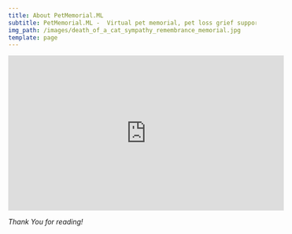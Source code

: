 ```yaml
---
title: About PetMemorial.ML
subtitle: PetMemorial.ML -  Virtual pet memorial, pet loss grief support & remembrance
img_path: /images/death_of_a_cat_sympathy_remembrance_memorial.jpg
template: page
---
```

<iframe width="560" height="315" src="https://www.youtube.com/embed/2SQ0bVbPLyY" frameborder="0" allow="accelerometer; autoplay; encrypted-media; gyroscope; picture-in-picture" allowfullscreen></iframe>

*Thank You for reading!*